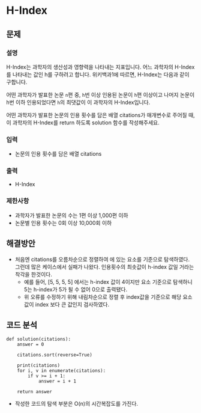 # H-Index


## 문제

### 설명
H-Index는 과학자의 생산성과 영향력을 나타내는 지표입니다. 어느 과학자의 H-Index를 나타내는 값인 h를 구하려고 합니다. 위키백과1에 따르면, H-Index는 다음과 같이 구합니다.

어떤 과학자가 발표한 논문 `n`편 중, `h`번 이상 인용된 논문이 `h`편 이상이고 나머지 논문이 h번 이하 인용되었다면 `h`의 최댓값이 이 과학자의 H-Index입니다.

어떤 과학자가 발표한 논문의 인용 횟수를 담은 배열 citations가 매개변수로 주어질 때, 이 과학자의 H-Index를 return 하도록 solution 함수를 작성해주세요.

### 입력
- 논문의 인용 횟수를 담은 배열 citations

### 출력
- H-Index

### 제한사항
- 과학자가 발표한 논문의 수는 1편 이상 1,000편 이하
- 논문별 인용 횟수는 0회 이상 10,000회 이하


## 해결방안
- 처음엔 citations를 오름차순으로 정렬하여 에 있는 요소를 기준으로 탐색하였다. 그런데 많은 케이스에서 실패가 나왔다. 인용횟수의 최솟값이 h-index 값일 거라는 착각을 한것이다.
    - 예를 들어, [5, 5, 5, 5] 에서는 h-index 값이 4이지만 요소 기준으로 탐색하니 5는 h-index가 5가 될 수 없어 0으로 출력됐다.
    - 위 오류를 수정하기 위해 내림차순으로 정렬 후 index값을 기준으로 해당 요소 값이 index 보다 큰 값인지 검사하였다.


## 코드 분석
```python3
def solution(citations):
    answer = 0
    
    citations.sort(reverse=True)

    print(citations)
    for i, v in enumerate(citations):
        if v >= i + 1:
            answer = i + 1

    return answer
```
- 작성한 코드의 탐색 부분은 O(n)의 시간복잡도를 가진다.
